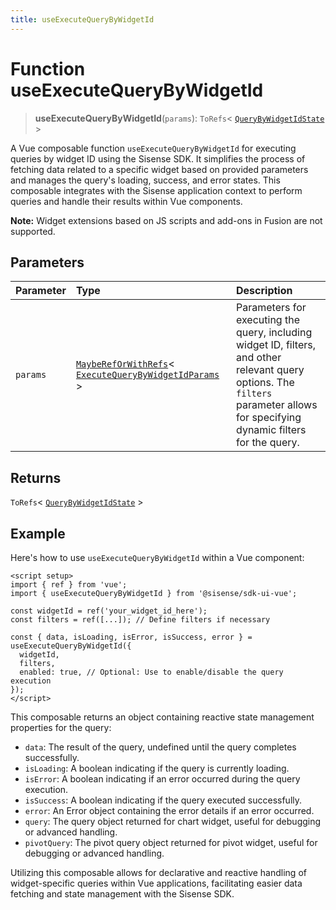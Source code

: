 ```yaml
---
title: useExecuteQueryByWidgetId
---
```


# Function useExecuteQueryByWidgetId <Badge type="fusionEmbed" text="Fusion Embed" />

> **useExecuteQueryByWidgetId**(`params`): `ToRefs`\< [`QueryByWidgetIdState`](../../sdk-ui/type-aliases/type-alias.QueryByWidgetIdState.md) \>

A Vue composable function `useExecuteQueryByWidgetId` for executing queries by widget ID using the Sisense SDK.
It simplifies the process of fetching data related to a specific widget based on provided parameters and manages
the query's loading, success, and error states. This composable integrates with the Sisense application context
to perform queries and handle their results within Vue components.

**Note:** Widget extensions based on JS scripts and add-ons in Fusion are not supported.

## Parameters

| Parameter | Type | Description |
| :------ | :------ | :------ |
| `params` | [`MaybeRefOrWithRefs`](../type-aliases/type-alias.MaybeRefOrWithRefs.md)\< [`ExecuteQueryByWidgetIdParams`](../interfaces/interface.ExecuteQueryByWidgetIdParams.md) \> | Parameters for executing the query, including widget ID, filters,<br />and other relevant query options. The `filters` parameter allows for specifying dynamic filters for the query. |

## Returns

`ToRefs`\< [`QueryByWidgetIdState`](../../sdk-ui/type-aliases/type-alias.QueryByWidgetIdState.md) \>

## Example

Here's how to use `useExecuteQueryByWidgetId` within a Vue component:
```vue
<script setup>
import { ref } from 'vue';
import { useExecuteQueryByWidgetId } from '@sisense/sdk-ui-vue';

const widgetId = ref('your_widget_id_here');
const filters = ref([...]); // Define filters if necessary

const { data, isLoading, isError, isSuccess, error } = useExecuteQueryByWidgetId({
  widgetId,
  filters,
  enabled: true, // Optional: Use to enable/disable the query execution
});
</script>
```

This composable returns an object containing reactive state management properties for the query:
- `data`: The result of the query, undefined until the query completes successfully.
- `isLoading`: A boolean indicating if the query is currently loading.
- `isError`: A boolean indicating if an error occurred during the query execution.
- `isSuccess`: A boolean indicating if the query executed successfully.
- `error`: An Error object containing the error details if an error occurred.
- `query`: The query object returned for chart widget, useful for debugging or advanced handling.
- `pivotQuery`: The pivot query object returned for pivot widget, useful for debugging or advanced handling.

Utilizing this composable allows for declarative and reactive handling of widget-specific queries within Vue applications,
facilitating easier data fetching and state management with the Sisense SDK.
